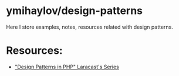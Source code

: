 # ymihaylov/design-patterns
Here I store examples, notes, resources related with design patterns.

# Resources:
- ["Design Patterns in PHP" Laracast's Series](https://laracasts.com/series/design-patterns-in-php)
